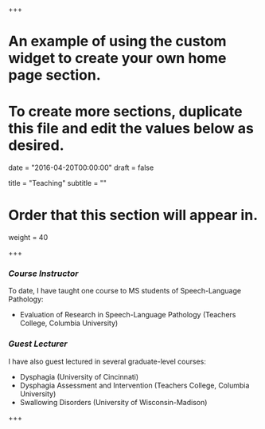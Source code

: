 +++
# An example of using the custom widget to create your own home page section.
# To create more sections, duplicate this file and edit the values below as desired.

date = "2016-04-20T00:00:00"
draft = false

title = "Teaching"
subtitle = ""

# Order that this section will appear in.
weight = 40

+++

### *Course Instructor*
To date, I have taught one course to MS students of Speech-Language Pathology:

- Evaluation of Research in Speech-Language Pathology (Teachers College, Columbia University)

### *Guest Lecturer*
I have also guest lectured in several graduate-level courses:

- Dysphagia (University of Cincinnati)
- Dysphagia Assessment and Intervention (Teachers College, Columbia University)
- Swallowing Disorders (University of Wisconsin-Madison)

+++
